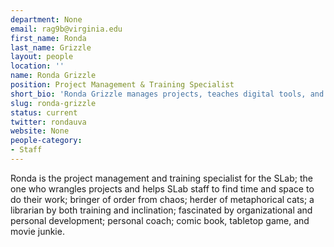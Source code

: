 ```yaml
---
department: None
email: rag9b@virginia.edu
first_name: Ronda
last_name: Grizzle
layout: people
location: ''
name: Ronda Grizzle
position: Project Management & Training Specialist
short_bio: 'Ronda Grizzle manages projects, teaches digital tools, and tries not to express her opinions about everything all the time. Would pet dogs 24/7 if allowed to.'
slug: ronda-grizzle
status: current
twitter: rondauva
website: None
people-category:
- Staff
---
```


Ronda is the project management and training specialist for the SLab; the one who wrangles projects and helps SLab staff to find time and space to do their work; bringer of order from chaos; herder of metaphorical cats; a librarian by both training and inclination; fascinated by organizational and personal development; personal coach; comic book, tabletop game, and movie junkie.
